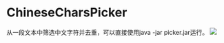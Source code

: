 # ChineseCharsPicker

从一段文本中筛选中文字符并去重，可以直接使用java -jar picker.jar运行。
![](https://lh3.googleusercontent.com/JJ0zb-yMEkidrIqWfDn7DM7ymn8Nuxrd16YdoaaNi3SvZWBC25X19Lx6Qfp4NALjXFUn5vu7pQ=w5120-h3200-rw-no)
